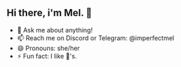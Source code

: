 ## Hi there, i'm Mel. 👋

- 💬 Ask me about anything!
- 📫 Reach me on Discord or Telegram: @imperfectmel
- 😄 Pronouns: she/her
- ⚡ Fun fact: I like 🐔's.

